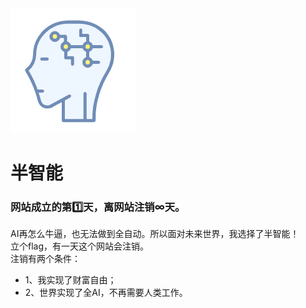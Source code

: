  <img src="./icon.png" alt="alt text" width="200">  
 
# 半智能
### 网站成立的第1️⃣天，离网站注销∞天。  
AI再怎么牛逼，也无法做到全自动。所以面对未来世界，我选择了半智能！  
立个flag，有一天这个网站会注销。  
注销有两个条件：  

- 1、我实现了财富自由；  
- 2、世界实现了全AI，不再需要人类工作。  


